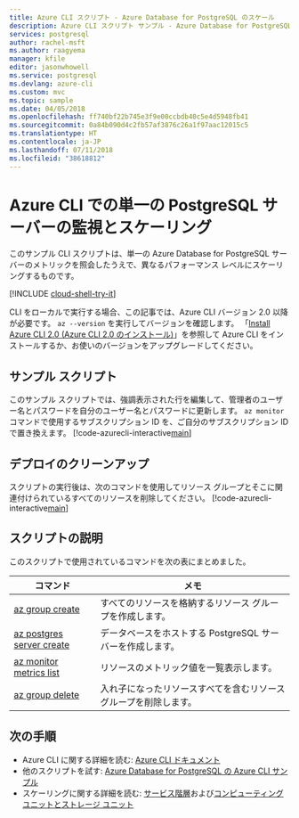 ```yaml
---
title: Azure CLI スクリプト - Azure Database for PostgreSQL のスケール
description: Azure CLI スクリプト サンプル - Azure Database for PostgreSQL サーバーのメトリックを照会したうえで、異なるパフォーマンス レベルにスケーリングします。
services: postgresql
author: rachel-msft
ms.author: raagyema
manager: kfile
editor: jasonwhowell
ms.service: postgresql
ms.devlang: azure-cli
ms.custom: mvc
ms.topic: sample
ms.date: 04/05/2018
ms.openlocfilehash: ff740bf22b745e3f9e00ccbdb40c5e4d5948fb41
ms.sourcegitcommit: 0a84b090d4c2fb57af3876c26a1f97aac12015c5
ms.translationtype: HT
ms.contentlocale: ja-JP
ms.lasthandoff: 07/11/2018
ms.locfileid: "38618812"
---
```

# <a name="monitor-and-scale-a-single-postgresql-server-using-azure-cli"></a>Azure CLI での単一の PostgreSQL サーバーの監視とスケーリング
このサンプル CLI スクリプトは、単一の Azure Database for PostgreSQL サーバーのメトリックを照会したうえで、異なるパフォーマンス レベルにスケーリングするものです。 

[!INCLUDE [cloud-shell-try-it](../../../includes/cloud-shell-try-it.md)]

CLI をローカルで実行する場合、この記事では、Azure CLI バージョン 2.0 以降が必要です。 `az --version` を実行してバージョンを確認します。 「[Install Azure CLI 2.0 (Azure CLI 2.0 のインストール)]( /cli/azure/install-azure-cli)」を参照して Azure CLI をインストールするか、お使いのバージョンをアップグレードしてください。

## <a name="sample-script"></a>サンプル スクリプト
このサンプル スクリプトでは、強調表示された行を編集して、管理者のユーザー名とパスワードを自分のユーザー名とパスワードに更新します。 `az monitor` コマンドで使用するサブスクリプション ID を、ご自分のサブスクリプション ID で置き換えます。
[!code-azurecli-interactive[main](../../../cli_scripts/postgresql/scale-postgresql-server/scale-postgresql-server.sh?highlight=18-19 "Create and scale Azure Database for PostgreSQL.")]

## <a name="clean-up-deployment"></a>デプロイのクリーンアップ
スクリプトの実行後は、次のコマンドを使用してリソース グループとそこに関連付けられているすべてのリソースを削除してください。 
[!code-azurecli-interactive[main](../../../cli_scripts/postgresql/scale-postgresql-server/delete-postgresql.sh "Delete the resource group.")]

## <a name="script-explanation"></a>スクリプトの説明
このスクリプトで使用されているコマンドを次の表にまとめました。

| **コマンド** | **メモ** |
|---|---|
| [az group create](/cli/azure/group#az_group_create) | すべてのリソースを格納するリソース グループを作成します。 |
| [az postgres server create](/cli/azure/postgres/server#az_postgres_server_create) | データベースをホストする PostgreSQL サーバーを作成します。 |
| [az monitor metrics list](/cli/azure/monitor/metrics#az_monitor_metrics_list) | リソースのメトリック値を一覧表示します。 |
| [az group delete](/cli/azure/group#az_group_delete) | 入れ子になったリソースすべてを含むリソース グループを削除します。 |

## <a name="next-steps"></a>次の手順
- Azure CLI に関する詳細を読む: [Azure CLI ドキュメント](/cli/azure)
- 他のスクリプトを試す: [Azure Database for PostgreSQL の Azure CLI サンプル](../sample-scripts-azure-cli.md)
- スケーリングに関する詳細を読む: [サービス階層](../concepts-service-tiers.md)および[コンピューティング ユニットとストレージ ユニット](../concepts-compute-unit-and-storage.md)
